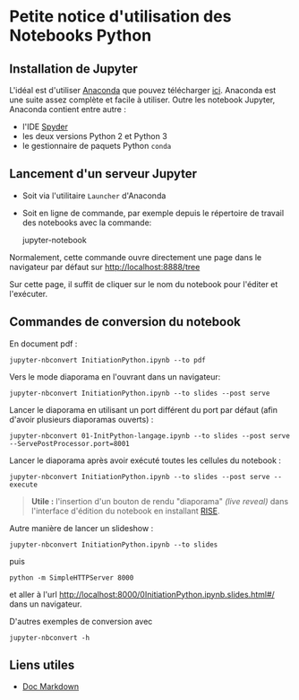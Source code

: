 # Petite notice d'utilisation des Notebooks Python

## Installation de Jupyter

L'idéal est d'utiliser [Anaconda](http://jupyter.readthedocs.org/en/latest/install.html)
que pouvez télécharger [ici](https://www.continuum.io/downloads).
Anaconda est une suite assez complète et facile à utiliser. Outre les notebook Jupyter, Anaconda contient entre autre :

- l'IDE [Spyder](https://github.com/spyder-ide/spyder)
- les deux versions Python 2 et Python 3
- le gestionnaire de paquets Python ``conda``


## Lancement d'un serveur Jupyter

- Soit via l'utilitaire ``Launcher`` d'Anaconda
- Soit en ligne de commande, par exemple depuis le répertoire de travail des notebooks avec la commande:

	jupyter-notebook

Normalement, cette commande ouvre directement une page dans le navigateur par défaut sur [http://localhost:8888/tree](http://localhost:8888/tree)

Sur cette page, il suffit de cliquer sur le nom du notebook pour l'éditer et l'exécuter.

## Commandes de conversion du notebook

En document pdf :

	jupyter-nbconvert InitiationPython.ipynb --to pdf
	
Vers le mode diaporama en l'ouvrant dans un navigateur:

	jupyter-nbconvert InitiationPython.ipynb --to slides --post serve
	
Lancer le diaporama en utilisant un port différent du port par défaut (afin d'avoir plusieurs diaporamas ouverts) :

	jupyter-nbconvert 01-InitPython-langage.ipynb --to slides --post serve --ServePostProcessor.port=8001 
	
Lancer le diaporama après avoir exécuté toutes les cellules du notebook :

	jupyter-nbconvert InitiationPython.ipynb --to slides --post serve --execute


> **Utile :** l'insertion d'un bouton de rendu "diaporama" *(live reveal)* dans l'interface d'édition du notebook en installant [RISE](https://github.com/damianavila/RISE).

Autre manière de lancer un slideshow :

	jupyter-nbconvert InitiationPython.ipynb --to slides

puis

	python -m SimpleHTTPServer 8000
	
et aller à l'url [http://localhost:8000/0InitiationPython.ipynb.slides.html#/](http://localhost:8000/0InitiationPython.ipynb.slides.html#/) dans un navigateur.

D'autres exemples de conversion avec

	jupyter-nbconvert -h
    
## Liens utiles

- [Doc Markdown](https://guides.github.com/features/mastering-markdown)
